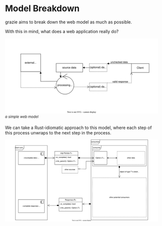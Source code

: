 # Model Breakdown

grazie aims to break down the web model as much as possible.

With this in mind, what does a web application really do?

![](application-models.svg)  
<sup><i>a simple web model</i></sup>

We can take a Rust-idiomatic approach to this model, where each step of this process unwraps to the next step in the 
process.

![](data-model.svg)